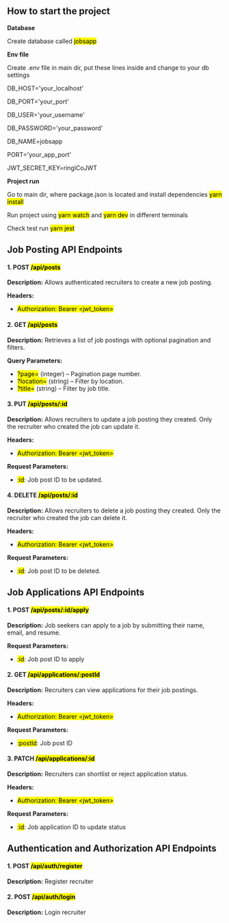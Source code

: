 ## How to start the project
**Database**

Create database called <mark>jobsapp</mark>

**Env file**

Create .env file in main dir, put these lines inside and change to your db settings

DB_HOST='your_localhost'

DB_PORT='your_port'

DB_USER='your_username'

DB_PASSWORD='your_password'

DB_NAME=jobsapp

PORT='your_app_port'

JWT_SECRET_KEY=ringiCoJWT

**Project run**

Go to main dir, where package.json is located and install dependencies <mark>yarn install</mark>

Run project using <mark>yarn watch</mark> and <mark>yarn dev</mark> in different terminals

Check test run <mark>yarn jest</mark>

## Job Posting API Endpoints
#### 1. POST <mark>/api/posts</mark>
**Description:** Allows authenticated recruiters to create a new job posting.

**Headers:**
  - <mark>Authorization: Bearer <jwt_token></mark>

#### 2. GET <mark>/api/posts</mark>
**Description:** Retrieves a list of job postings with optional pagination and filters.

**Query Parameters:**
  - <mark>?page=</mark> (integer) – Pagination page number.
  - <mark>?location=</mark> (string) – Filter by location.
  - <mark>?title=</mark> (string) – Filter by job title.
  
#### 3. PUT <mark>/api/posts/:id</mark>
**Description:** Allows recruiters to update a job posting they created. Only the recruiter who created the job can update it.

**Headers:**
  - <mark>Authorization: Bearer <jwt_token></mark>
  
**Request Parameters:**
  - <mark>:id</mark>: Job post ID to be updated.

#### 4. DELETE <mark>/api/posts/:id</mark>

**Description:** Allows recruiters to delete a job posting they created. Only the recruiter who created the job can delete it.

**Headers:**
  - <mark>Authorization: Bearer <jwt_token></mark>

**Request Parameters:**
  - <mark>:id</mark>: Job post ID to be deleted.

## Job Applications API Endpoints
#### 1. POST <mark>/api/posts/:id/apply</mark>
**Description:** Job seekers can apply to a job by submitting their name, email, and resume.

**Request Parameters:**
  - <mark>:id</mark>: Job post ID to apply

#### 2. GET <mark>/api/applications/:postId</mark>
**Description:** Recruiters can view applications for their job postings.

**Headers:**
  - <mark>Authorization: Bearer <jwt_token></mark>

**Request Parameters:**
  - <mark>:postId</mark>: Job post ID
#### 3. PATCH <mark>/api/applications/:id</mark>
**Description:** Recruiters can shortlist or reject application status.

**Headers:**
  - <mark>Authorization: Bearer <jwt_token></mark>

**Request Parameters:**
  - <mark>:id</mark>: Job application ID to update status

## Authentication and Authorization API Endpoints
#### 1. POST <mark>/api/auth/register</mark>
**Description:** Register recruiter

#### 2. POST <mark>/api/auth/login</mark>
**Description:** Login recruiter
